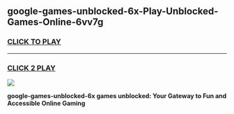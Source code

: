 
## google-games-unblocked-6x-Play-Unblocked-Games-Online-6vv7g
<h3>
<a href="https://premium76.site?title=google-games-unblocked-6x&ref=24A">CLICK TO PLAY</a></h3>
<hr>

<h3>
<a href="https://premium76.site?title=google-games-unblocked-6x&ref=24A">CLICK 2 PLAY</a>
  
</h3>

<a href="https://premium76.site?title=google-games-unblocked-6x&ref=24A"><img src="https://clearcache.store/games.png"></a>


**google-games-unblocked-6x games unblocked: Your Gateway to Fun and Accessible Online Gaming**
